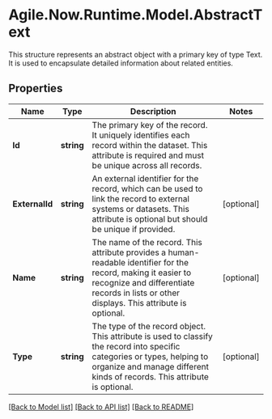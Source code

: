 # Agile.Now.Runtime.Model.AbstractText
This structure represents an abstract object with a primary key of type Text. It is used to encapsulate detailed information about related entities.

## Properties

Name | Type | Description | Notes
------------ | ------------- | ------------- | -------------
**Id** | **string** | The primary key of the record. It uniquely identifies each record within the dataset. This attribute is required and must be unique across all records. | 
**ExternalId** | **string** | An external identifier for the record, which can be used to link the record to external systems or datasets. This attribute is optional but should be unique if provided. | [optional] 
**Name** | **string** | The name of the record. This attribute provides a human-readable identifier for the record, making it easier to recognize and differentiate records in lists or other displays. This attribute is optional. | [optional] 
**Type** | **string** | The type of the record object. This attribute is used to classify the record into specific categories or types, helping to organize and manage different kinds of records. This attribute is optional. | [optional] 

[[Back to Model list]](../../README.md#documentation-for-models) [[Back to API list]](../../README.md#documentation-for-api-endpoints) [[Back to README]](../../README.md)

